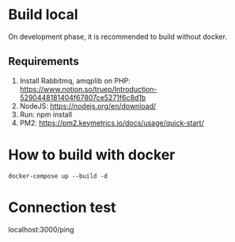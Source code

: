 # Build local
On development phase, it is recommended to build without docker.
## Requirements
1. Install Rabbitmq, amqplib on PHP: https://www.notion.so/truep/Introduction-5290448181404f67807ce5271f6c8d1b
2. NodeJS: https://nodejs.org/en/download/
3. Run: npm install
4. PM2: https://pm2.keymetrics.io/docs/usage/quick-start/

# How to build with docker
```
docker-compose up --build -d
```

# Connection test
localhost:3000/ping
